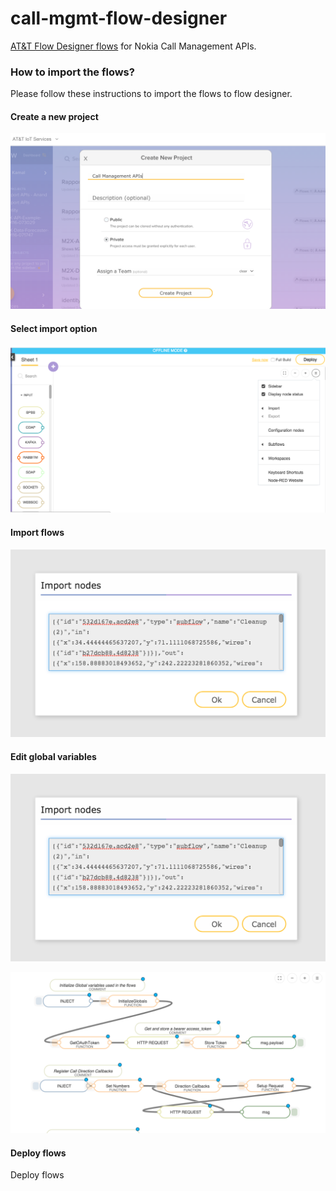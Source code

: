 # call-mgmt-flow-designer

[AT&T Flow Designer flows](http://https://flow.att.io/) for Nokia Call Management APIs.

### How to import the flows?
Please follow these instructions to import the flows to flow designer.

#### Create a new project
![image](image/create-new-project.png)

#### Select import option
![image](image/select-import-option.png)

#### Import flows
![image](image/import-flows.png)

#### Edit global variables
![image](image/import-flows.png)

![image](image/deployed-flows.png)

#### Deploy flows
Deploy flows